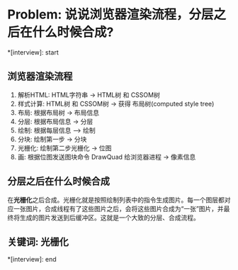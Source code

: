# Problem: 说说浏览器渲染流程，分层之后在什么时候合成?

*[interview]: start
## 浏览器渲染流程
1. 解析HTML: HTML字符串 -> HTML树 和 CSSOM树
2. 样式计算: HTML树 和 CSSOM树 -> 获得 布局树(computed style tree)
3. 布局: 根据布局树  -> 布局信息
4. 分层: 根据布局信息 -> 分层
5. 绘制: 根据每层信息 --> 绘制
6. 分块: 绘制第一步 -> 分块
7. 光栅化: 绘制第二步光栅化 -> 位图
8. 画: 根据位图发送图块命令 DrawQuad 给浏览器进程 -> 像素信息

## 分层之后在什么时候合成
在**光栅化**之后合成。光栅化就是按照绘制列表中的指令生成图片。每一个图层都对应一张图片，合成线程有了这些图片之后，会将这些图片合成为“一张”图片，并最终将生成的图片发送到后缓冲区。这就是一个大致的分层、合成流程。

## 关键词: 光栅化
*[interview]: end

